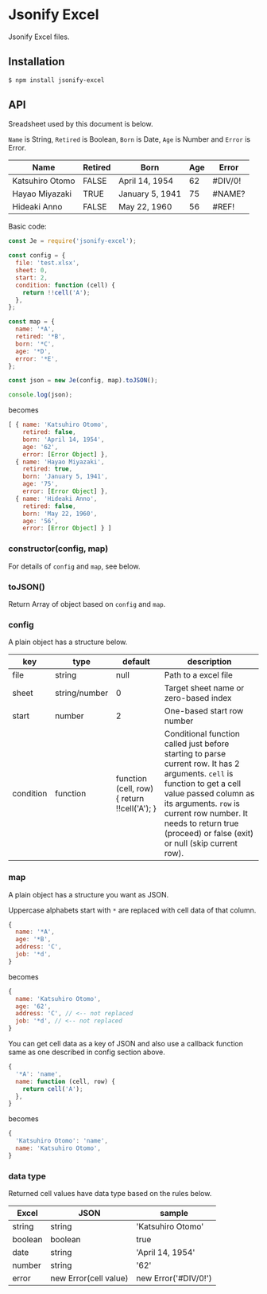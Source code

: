 # Jsonify Excel

Jsonify Excel files.

## Installation

```bash
$ npm install jsonify-excel
```

## API

Sreadsheet used by this document is below.

`Name` is String, `Retired` is Boolean, `Born` is Date, `Age` is Number and `Error` is Error.

|Name|Retired|Born|Age|Error|
|---|---|---|---|---|
|Katsuhiro Otomo|FALSE|April 14, 1954|62|#DIV/0!|
|Hayao Miyazaki|TRUE|January 5, 1941|75|#NAME?|
|Hideaki Anno|FALSE|May 22, 1960|56|#REF!|

Basic code:

```js
const Je = require('jsonify-excel');

const config = {
  file: 'test.xlsx',
  sheet: 0,
  start: 2,
  condition: function (cell) {
    return !!cell('A');
  },
};

const map = {
  name: '*A',
  retired: '*B',
  born: '*C',
  age: '*D',
  error: '*E',
};

const json = new Je(config, map).toJSON();

console.log(json);
```

becomes

```js
[ { name: 'Katsuhiro Otomo',
    retired: false,
    born: 'April 14, 1954',
    age: '62',
    error: [Error Object] },
  { name: 'Hayao Miyazaki',
    retired: true,
    born: 'January 5, 1941',
    age: '75',
    error: [Error Object] },
  { name: 'Hideaki Anno',
    retired: false,
    born: 'May 22, 1960',
    age: '56',
    error: [Error Object] } ]
```

### constructor(config, map)

For details of `config` and `map`, see below.

### toJSON()

Return Array of object based on `config` and `map`.


### config

A plain object has a structure below.

|key|type|default|description|
|---|---|---|---|
|file|string|null|Path to a excel file|
|sheet|string/number|0|Target sheet name or zero-based index|
|start|number|2|One-based start row number|
|condition|function|function (cell, row) { return !!cell('A'); }|Conditional function called just before starting to parse current row. It has 2 arguments. `cell` is function to get a cell value passed column as its arguments. `row` is current row number. It needs to return true (proceed) or false (exit) or null (skip current row).|

### map

A plain object has a structure you want as JSON.

Uppercase alphabets start with `*` are replaced with cell data of that column.

```js
{
  name: '*A',
  age: '*B',
  address: 'C',
  job: '*d',
}
```

becomes

```js
{
  name: 'Katsuhiro Otomo',
  age: '62',
  address: 'C', // <-- not replaced
  job: '*d', // <-- not replaced
}
```

You can get cell data as a key of JSON and also use a callback function same as one described in config section above.

```js
{
  '*A': 'name',
  name: function (cell, row) {
    return cell('A');
  },
}
```

becomes

```js
{
  'Katsuhiro Otomo': 'name',
  name: 'Katsuhiro Otomo',
}
```

### data type

Returned cell values have data type based on the rules below.

|Excel|JSON|sample|
|---|---|---|
|string|string|'Katsuhiro Otomo'|
|boolean|boolean|true|
|date|string|'April 14, 1954'|
|number|string|'62'|
|error|new Error(cell value)|new Error('#DIV/0!')|
